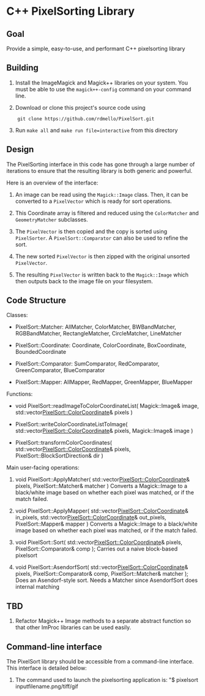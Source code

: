 
# C++ PixelSorting Library

## Goal

Provide a simple, easy-to-use, and performant C++ pixelsorting library

## Building

1. Install the ImageMagick and Magick++ libraries on your system. You must be able to use the `magick++-config` command on your command line.

2. Download or clone this project's source code using 
```
    git clone https://github.com/rdmello/PixelSort.git
```

3. Run `make all` and `make run file=interactive` from this directory

## Design

The PixelSorting interface in this code has gone through a large number of iterations to ensure that the resulting library is both generic and powerful.

Here is an overview of the interface:

1. An image can be read using the `Magick::Image` class. Then, it can be converted to a `PixelVector` which is ready for sort operations.

2. This Coordinate array is filtered and reduced using the `ColorMatcher` and `GeometryMatcher` subclasses.  

3. The `PixelVector` is then copied and the copy is sorted using `PixelSorter`. A `PixelSort::Comparator` can also be used to refine the sort.

4. The new sorted `PixelVector` is then zipped with the original unsorted `PixelVector`.

5. The resulting `PixelVector` is written back to the `Magick::Image` which then outputs back to the image file on your filesystem.

## Code Structure

Classes:

* PixelSort::Matcher: AllMatcher, ColorMatcher, BWBandMatcher, RGBBandMatcher, RectangleMatcher, CircleMatcher, LineMatcher

* PixelSort::Coordinate: Coordinate, ColorCoordinate, BoxCoordinate, BoundedCoordinate

* PixelSort::Comparator: SumComparator, RedComparator, GreenComparator, BlueComparator

* PixelSort::Mapper: AllMapper, RedMapper, GreenMapper, BlueMapper

Functions:

* void PixelSort::readImageToColorCoordinateList(
        Magick::Image& image,
        std::vector<PixelSort::ColorCoordinate>& pixels
    )

* PixelSort::writeColorCoordinateListToImage(
        std::vector<PixelSort::ColorCoordinate>& pixels,
        Magick::Image& image
    )

* PixelSort::transformColorCoordinates(
        std::vector<PixelSort::ColorCoordinate>& pixels,
        PixelSort::BlockSortDirection& dir
    )

Main user-facing operations:

1. void PixelSort::ApplyMatcher(
        std::vector<PixelSort::ColorCoordinate>& pixels,
        PixelSort::Matcher& matcher
    )
    Converts a Magick::Image to a black/white image based on whether each pixel
    was matched, or if the match failed.

2. void PixelSort::ApplyMapper(
        std::vector<PixelSort::ColorCoordinate>&  in_pixels,
        std::vector<PixelSort::ColorCoordinate>& out_pixels,
        PixelSort::Mapper& mapper
    )
    Converts a Magick::Image to a black/white image based on whether each pixel
    was matched, or if the match failed.

3. void PixelSort::Sort(
        std::vector<PixelSort::ColorCoordinate>& pixels,
        PixelSort::Comparator& comp
    );
    Carries out a naive block-based pixelsort

4. void PixelSort::AsendorfSort(
        std::vector<PixelSort::ColorCoordinate>& pixels,
        PixelSort::Comparator& comp,
        PixelSort::Matcher& matcher
    );
    Does an Asendorf-style sort. Needs a Matcher since AsendorfSort does internal matching

## TBD

1. Refactor Magick++ Image methods to a separate abstract function so that
other ImProc libraries can be used easily.

## Command-line interface

The PixelSort library should be accessible from a command-line interface. This interface is detailed below:

1. The command used to launch the pixelsorting application is: 
    "$ pixelsort inputfilename.png/tiff/gif 